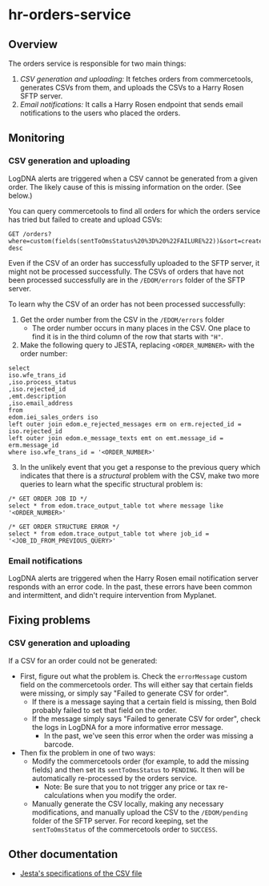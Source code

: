 # hr-orders-service

## Overview

The orders service is responsible for two main things:

1. *CSV generation and uploading:* It fetches orders from commercetools, generates CSVs from them, and uploads the CSVs to a Harry Rosen SFTP server.
2. *Email notifications:* It calls a Harry Rosen endpoint that sends email notifications to the users who placed the orders.

## Monitoring

### CSV generation and uploading

LogDNA alerts are triggered when a CSV cannot be generated from a given order. The likely cause of this is missing information on the order. (See below.) 

You can query commercetools to find all orders for which the orders service has tried but failed to create and upload CSVs:

```
GET /orders?where=custom(fields(sentToOmsStatus%20%3D%20%22FAILURE%22))&sort=createdAt desc
```

Even if the CSV of an order has successfully uploaded to the SFTP server, it might not be processed successfully. The CSVs of orders that have not been processed successfully are in the `/EDOM/errors` folder of the SFTP server.

To learn why the CSV of an order has not been processed successfully:

1. Get the order number from the CSV in the `/EDOM/errors` folder
    - The order number occurs in many places in the CSV. One place to find it is in the third column of the row that starts with `"H"`.
2. Make the following query to JESTA, replacing `<ORDER_NUMBNER>` with the order number:

```
select 
iso.wfe_trans_id 
,iso.process_status 
,iso.rejected_id 
,emt.description 
,iso.email_address 
from 
edom.iei_sales_orders iso 
left outer join edom.e_rejected_messages erm on erm.rejected_id = iso.rejected_id 
left outer join edom.e_message_texts emt on emt.message_id = erm.message_id 
where iso.wfe_trans_id = '<ORDER_NUMBER>'
```

3. In the unlikely event that you get a response to the previous query which indicates that there is a *structural* problem with the CSV, make two more queries to learn what the specific structural problem is:

```
/* GET ORDER JOB ID */
select * from edom.trace_output_table tot where message like '<ORDER_NUMBER>'

/* GET ORDER STRUCTURE ERROR */
select * from edom.trace_output_table tot where job_id = '<JOB_ID_FROM_PREVIOUS_QUERY>'
```

### Email notifications

LogDNA alerts are triggered when the Harry Rosen email notification server responds with an error code. In the past, these errors have been common and intermittent, and didn't require intervention from Myplanet.

## Fixing problems

### CSV generation and uploading

If a CSV for an order could not be generated:
- First, figure out what the problem is. Check the `errorMessage` custom field on the commercetools order. Ths will either say that certain fields were missing, or simply say "Failed to generate CSV for order".
	- If there is a message saying that a certain field is missing, then Bold probably failed to set that field on the order.
	- If the message simply says "Failed to generate CSV for order", check the logs in LogDNA for a more informative error message.
	   - In the past, we've seen this error when the order was missing a barcode.
- Then fix the problem in one of two ways:
  - Modify the commercetools order (for example, to add the missing fields) and then set its `sentToOmsStatus` to `PENDING`. It then will be automatically re-processed by the orders service.
	  - Note: Be sure that you to not trigger any price or tax re-calculations when you modify the order.
  - Manually generate the CSV locally, making any necessary modifications, and manually upload the CSV to the  `/EDOM/pending` folder of the SFTP server. For record keeping, set the `sentToOmsStatus` of the commercetools order to `SUCCESS`.

## Other documentation

- [Jesta's specifications of the CSV file](https://drive.google.com/file/d/1sNXODBMPy5z8DIF1U0Qns79WhAhDPifQ/view?ths=true)
